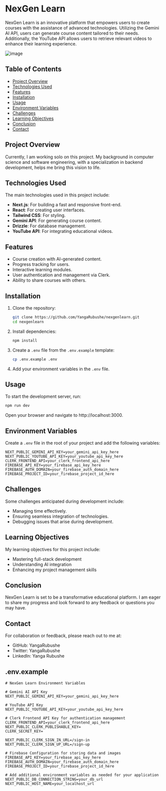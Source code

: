 # NexGen Learn

NexGen Learn is an innovative platform that empowers users to create courses with the assistance of advanced technologies. Utilizing the Gemini AI API, users can generate course content tailored to their needs. Additionally, the YouTube API allows users to retrieve relevant videos to enhance their learning experience.
 
![image](https://github.com/user-attachments/assets/dd593ad1-2545-41f3-8dd1-e26b9977e6d8)

## Table of Contents
- [Project Overview](#project-overview)
- [Technologies Used](#technologies-used)
- [Features](#features)
- [Installation](#installation)
- [Usage](#usage)
- [Environment Variables](#environment-variables)
- [Challenges](#challenges)
- [Learning Objectives](#learning-objectives)
- [Conclusion](#conclusion)
- [Contact](#contact)

## Project Overview
Currently, I am working solo on this project. My background in computer science and software engineering, with a specialization in backend development, helps me bring this vision to life. 

## Technologies Used
The main technologies used in this project include:
- **Next.js**: For building a fast and responsive front-end.
- **React**: For creating user interfaces.
- **Tailwind CSS**: For styling.
- **Gemini API**: For generating course content.
- **Drizzle**: For database management.
- **YouTube API**: For integrating educational videos.

## Features
- Course creation with AI-generated content.
- Progress tracking for users.
- Interactive learning modules.
- User authentication and management via Clerk.
- Ability to share courses with others.

## Installation
1. Clone the repository:
   ```bash
   git clone https://github.com/YangaRubushe/nexgenlearn.git
   cd nexgenlearn

2. Install dependencies:
   ```bash
   npm install
   ```

3. Create a `.env` file from the `.env.example` template:
   ```bash
   cp .env.example .env
   ```

4. Add your environment variables in the `.env` file.

## Usage

To start the development server, run:

```bash
npm run dev
```

Open your browser and navigate to http://localhost:3000.

## Environment Variables

Create a `.env` file in the root of your project and add the following variables:

```
NEXT_PUBLIC_GEMINI_API_KEY=your_gemini_api_key_here
NEXT_PUBLIC_YOUTUBE_API_KEY=your_youtube_api_key_here
CLERK_FRONTEND_API=your_clerk_frontend_api_here
FIREBASE_API_KEY=your_firebase_api_key_here
FIREBASE_AUTH_DOMAIN=your_firebase_auth_domain_here
FIREBASE_PROJECT_ID=your_firebase_project_id_here
```

## Challenges

Some challenges anticipated during development include:
- Managing time effectively.
- Ensuring seamless integration of technologies.
- Debugging issues that arise during development.

## Learning Objectives

My learning objectives for this project include:
- Mastering full-stack development
- Understanding AI integration
- Enhancing my project management skills

## Conclusion

NexGen Learn is set to be a transformative educational platform. I am eager to share my progress and look forward to any feedback or questions you may have.

## Contact

For collaboration or feedback, please reach out to me at:
- GitHub: YangaRubushe
- Twitter: YangaRubushe
- LinkedIn: Yanga Rubushe

## .env.example

```plaintext
# NexGen Learn Environment Variables

# Gemini AI API Key
NEXT_PUBLIC_GEMINI_API_KEY=your_gemini_api_key_here

# YouTube API Key
NEXT_PUBLIC_YOUTUBE_API_KEY=your_youtube_api_key_here

# Clerk Frontend API Key for authentication management
CLERK_FRONTEND_API=your_clerk_frontend_api_here
NEXT_PUBLIC_CLERK_PUBLISHABLE_KEY=
CLERK_SECRET_KEY=

NEXT_PUBLIC_CLERK_SIGN_IN_URL=/sign-in
NEXT_PUBLIC_CLERK_SIGN_UP_URL=/sign-up

# Firebase Configuration for storing data and images
FIREBASE_API_KEY=your_firebase_api_key_here
FIREBASE_AUTH_DOMAIN=your_firebase_auth_domain_here
FIREBASE_PROJECT_ID=your_firebase_project_id_here

# Add additional environment variables as needed for your application
NEXT_PUBLIC_DB_CONNECTION_STRING=your_db_url
NEXT_PUBLIC_HOST_NAME=your_localhost_url
